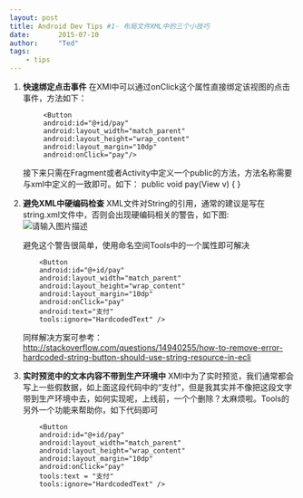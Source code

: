 ```yaml
---
layout: post
title: Android Dev Tips #1- 布局文件XML中的三个小技巧
date:       2015-07-10
author:     "Ted"
tags:
    - tips
---
```



1. **快速绑定点击事件**
    在XMl中可以通过onClick这个属性直接绑定该视图的点击事件，方法如下：

            <Button
            android:id="@+id/pay"
            android:layout_width="match_parent"
            android:layout_height="wrap_content"
            android:layout_margin="10dp"
            android:onClick="pay"/>
    接下来只需在Fragment或者Activity中定义一个public的方法，方法名称需要与xml中定义的一致即可。如下：
    	public void pay(View v) {
	}

 2. **避免XML中硬编码检查**
    XML文件对String的引用，通常的建议是写在string.xml文件中，否则会出现硬编码相关的警告，如下图:
![请输入图片描述][1]

    避免这个警告很简单，使用命名空间Tools中的一个属性即可解决

            <Button
            android:id="@+id/pay"
            android:layout_width="match_parent"
            android:layout_height="wrap_content"
            android:layout_margin="10dp"
            android:onClick="pay"
            android:text="支付"
            tools:ignore="HardcodedText" />

    同样解决方案可参考：http://stackoverflow.com/questions/14940255/how-to-remove-error-hardcoded-string-button-should-use-string-resource-in-ecli

 3. **实时预览中的文本内容不带到生产环境中**
    XMl中为了实时预览，我们通常都会写上一些假数据，如上面这段代码中的“支付”，但是我其实并不像把这段文字带到生产环境中去，如何实现呢，上线前，一个个删除？太麻烦啦。Tools的另外一个功能来帮助你，如下代码即可

            <Button
            android:id="@+id/pay"
            android:layout_width="match_parent"
            android:layout_height="wrap_content"
            android:layout_margin="10dp"
            android:onClick="pay"
            tools:text = "支付"
            tools:ignore="HardcodedText" />

  [1]: http://7xkbzx.com1.z0.glb.clouddn.com/0712_1.png



